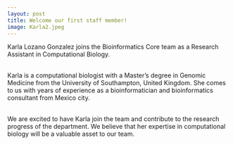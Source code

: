 ```yaml
---
layout: post
title: Welcome our first staff member!
image: Karla2.jpeg
---
```


Karla Lozano Gonzalez joins the Bioinformatics Core team as a Research Assistant in Computational Biology.
<br><br>

Karla is a computational biologist with a Master’s degree in Genomic Medicine from the University of Southampton, United Kingdom. She comes to us with years of experience as a bioinformatician and bioinformatics consultant from Mexico city. 
<br><br>

We are excited to have Karla join the team and contribute to the research progress of the department. We believe that her expertise in computational biology will be a valuable asset to our team.
